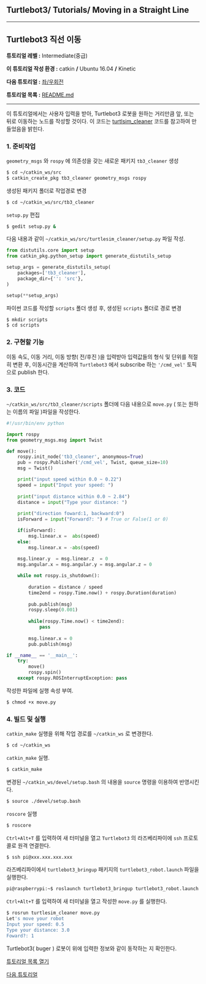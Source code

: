 ## Turtlebot3/ Tutorials/ Moving in a Straight Line



---

## Turtlebot3 직선 이동

**튜토리얼 레벨 :**  Intermediate(중급)

**이 튜토리얼 작성 환경 :**  catkin **/** Ubuntu 16.04 **/** Kinetic

**다음 튜토리얼 :** [좌/우회전](./tb3_2_Rotate_Left_n_Right.md)

**튜토리얼 목록 :** [README.md](../../README.md)

---

이 튜토리얼에서는 사용자 입력을 받아, Turtlebot3 로봇을 원하는 거리만큼 앞, 또는 뒤로 이동하는  노드를 작성할 것이다. 이 코드는 [turtlsim_cleaner](https://github.com/clebercoutof/turtlesim_cleaner) 코드를 참고하여 만들었음을 밝힌다.



### 1. 준비작업

`geometry_msgs` 와  `rospy` 에 의존성을 갖는 새로운 패키지 `tb3_cleaner` 생성

```bash
$ cd ~/catkin_ws/src
$ catkin_create_pkg tb3_cleaner geometry_msgs rospy
```

생성된 패키지 폴더로 작업경로 변경

```bash
$ cd ~/catkin_ws/src/tb3_cleaner
```

`setup.py` 편집

```bash
$ gedit setup.py &
```

다음 내용과 같이 `~/catkin_ws/src/turtlesim_cleaner/setup.py` 파일 작성.

```python
from distutils.core import setup
from catkin_pkg.python_setup import generate_distutils_setup

setup_args = generate_distutils_setup(
    packages=['tb3_cleaner'],
    package_dir={'': 'src'},
)

setup(**setup_args)
```

파이썬 코드를 작성할 `scripts` 폴더 생성 후, 생성된 `scripts` 폴더로 경로 변경

```bash
$ mkdir scripts
$ cd scripts
```



### 2. 구현할 기능

이동 속도, 이동 거리, 이동 방향( 전/후진 )을 입력받아 입력값들의 형식 및 단위를 적절히 변환 후, 이동시간을 계산하여  `Turtlebot3` 에서 subscribe 하는 `'/cmd_vel'` 토픽으로 publish 한다.



### 3. 코드

`~/catkin_ws/src/tb3_cleaner/scripts` 폴더에 다음 내용으로  `move.py` ( 또는 원하는 이름의 파일 )파일을 작성한다.

```python
#!/usr/bin/env python

import rospy
from geometry_msgs.msg import Twist

def move():
    rospy.init_node('tb3_cleaner', anonymous=True)
    pub = rospy.Publisher('/cmd_vel', Twist, queue_size=10)
    msg = Twist()

    print("input speed within 0.0 ~ 0.22")
    speed = input("Input your speed: ")
    
    print("input distance within 0.0 ~ 2.84")
    distance = input("Type your distance: ")
    
    print("direction foward:1, backward:0")
    isForward = input("Forward?: ") # True or False(1 or 0)

    if(isForward):
        msg.linear.x =  abs(speed)
    else:
        msg.linear.x = -abs(speed)
        
    msg.linear.y  = msg.linear.z  = 0
    msg.angular.x = msg.angular.y = msg.angular.z = 0

    while not rospy.is_shutdown():
        
        duration = distance / speed
        time2end = rospy.Time.now() + rospy.Duration(duration)
        
        pub.publish(msg)
        rospy.sleep(0.001)
        
        while(rospy.Time.now() < time2end):
            pass    
        
        msg.linear.x = 0
        pub.publish(msg)

if __name__ == '__main__':
    try:
        move()
        rospy.spin()
    except rospy.ROSInterruptException: pass
```

작성한 파일에 실행 속성 부여.

```bash
$ chmod +x move.py
```



### 4. 빌드 및 실행

`catkin_make` 실행을 위해 작업 경로를 `~/catkin_ws` 로 변경한다.

```bash
$ cd ~/catkin_ws
```

`catkin_make` 실행.

```bash
$ catkin_make
```

변경된  `~/catkin_ws/devel/setup.bash` 의 내용을 `source` 명령을 이용하여 반영시킨다.

```bash
$ source ./devel/setup.bash
```



`roscore` 실행

```bash
$ roscore
```



`Ctrl+Alt+T` 를 입력하여 새 터미널을 열고  `Turtlebot3` 의 라즈베리파이에 `ssh` 프로토콜로 원격 연결한다.

```bash
$ ssh pi@xxx.xxx.xxx.xxx
```

라즈베리파이에서 ```turtlebot3_bringup``` 패키지의 `turtlebot3_robot.launch` 파일을 실행한다.

```bash
pi@raspberrypi:~$ roslaunch turtlebot3_bringup turtlebot3_robot.launch
```



`Ctrl+Alt+T` 를 입력하여 새 터미널을 열고 작성한  `move.py` 를 실행한다. 

```bash
$ rosrun turtlesim_cleaner move.py
Let's move your robot
Input your speed: 0.5
Type your distance: 3.0
Foward?: 1
```



Turtlebot3( buger ) 로봇이 위에 입력한 정보와 같이 동작하는 지 확인한다.



[튜토리얼 목록 열기](../README.md)

[다음 튜토리얼](./tb3_2_Rotate_Left_n_Right.md)







